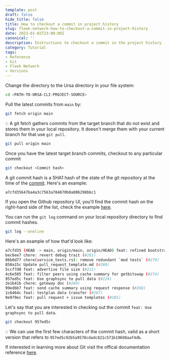 ```yaml
---
template: post
draft: false
hide_title: false
title: How to checkout a commit in project history
slug: fleek-network-how-to-checkout-a-commit-in-project-history
date: 2023-01-02T23:00:00Z
canonical: ''
description: Instructions to checkout a commit in the project history
category: Tutorial
tags:
- Reference
- Git
- Fleek Network
- Versions
---
```


Change the directory to the Ursa directory in your file system:

```sh
cd <PATH-TO-URSA-CLI-PROJECT-SOURCE>
```

Pull the latest commits from `main` by:

```sh
git fetch origin main
```

💡 A git fetch gathers commits from the target branch that do not exist and stores them in your local repository. It doesn't merge them with your current branch for that use `git pull`.

```sh
git pull origin main
```

Once you have the latest target branch commits, checkout to any particular commit

```sh
git checkout <Commit hash>
```

A git commit hash is a SHA1 hash of the state of the git repository at the time of the [commit](https://github.com/fleek-network/ursa/commit/a7cfd35647ba4a3c7563a784870b8a806298bbc1). Here's an example:

```sh
a7cfd35647ba4a3c7563a784870b8a806298bbc1
```

If you open the Github repository UI, you'll find the commit hash on the right-hand side of the list, check the example [here](https://github.com/fleek-network/ursa/commits/main).

You can run the `git log` command on your local repository directory to find commit hashes.

```sh
git log --oneline
```

Here's an example of how that'd look like:

```sh
a7cfd35 (HEAD -> main, origin/main, origin/HEAD) feat: refined bootstrapping for testplan (#282)
bec6ee7 chore: revert debug trait (#281)
06b0d77 chore(service_tests.rs): remove redundant `mod tests` (#279)
850a15c Update pull_request_template.md (#280)
5ccf7d0 feat: advertise file size (#221)
4c6e505 feat: filter peers using cache summary for getbitswap (#274)
957ed5c feat: Use graphsync to pull data (#224)
3e1b41b chore: gateway doc (#269)
99edbb7 feat: send cache summary using request response (#268)
1c6464c feat: testplan data transfer (#267)
9e979ec feat: pull request + issue templates (#265)
```

Let's say that you are interested in checking out the commit `feat: Use graphsync to pull data`.

```sh
git checkout 957ed5c
```

💡 We can use the first few characters of the commit hash, valid as a short version that refers to `957ed5c92b5a9570cdadc821c571b19698aaf4db`.

If interested in learning more about Git visit the offical documentation reference [here](https://www.git-scm.com/docs).
